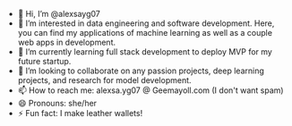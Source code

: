 - 👋 Hi, I’m @alexsayg07
- 👀 I’m interested in data engineering and software development. Here, you can find my applications of machine learning as well as a couple web apps in development.
- 🌱 I’m currently learning full stack development to deploy MVP for my future startup.
- 💞️ I’m looking to collaborate on any passion projects, deep learning projects, and research for model development.
- 📫 How to reach me: alexsa.yg07 @ Geemayoll.com (I don't want spam)
- 😄 Pronouns: she/her
- ⚡ Fun fact: I make leather wallets!

<!---
alexsayg07/alexsayg07 is a ✨ special ✨ repository because its `README.md` (this file) appears on your GitHub profile.
You can click the Preview link to take a look at your changes.
--->
